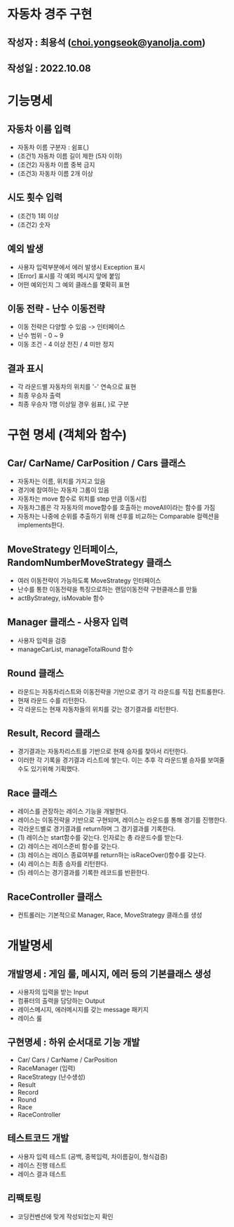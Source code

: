# 자동차 경주 구현

## 작성자 : 최용석 (choi.yongseok@yanolja.com)
## 작성일 : 2022.10.08

# 기능명세

## 자동차 이름 입력
* 자동차 이름 구분자 : 쉼표(,)
* (조건1) 자동차 이름 길이 제한 (5자 이하)
* (조건2) 자동차 이름 중복 금지
* (조건3) 자동차 이름 2개 이상

## 시도 횟수 입력
* (조건1) 1회 이상
* (조건2) 숫자

## 예외 발생
* 사용자 입력부분에서 에러 발생시 Exception 표시
* [Error] 표시를 각 예외 메시지 앞에 붙임
* 어떤 예외인지 그 예외 클래스를 몇확히 표현

## 이동 전략 - 난수 이동전략
* 이동 전략은 다양할 수 있음 -> 인터페이스
* 난수 범위 - 0 ~ 9
* 이동 조건 - 4 이상 전진 / 4 미만 정지

## 결과 표시
* 각 라운드별 자동차의 위치를 '-' 연속으로 표현
* 최종 우승자 출력
* 최종 우승자 1명 이상일 경우 쉼표(, )로 구분

# 구현 명세 (객체와 함수)

## Car/ CarName/ CarPosition / Cars 클래스
* 자동차는 이름, 위치를 가지고 있음
* 경기에 참여하는 자동차 그룹이 있음
* 자동차는 move 함수로 위치를 step 만큼 이동시킴
* 자동차그룹은 각 자동차의 move함수를 호출하는 moveAll이라는 함수를 가짐
* 자동차는 나중에 순위를 추출하기 위해 선후를 비교하는 Comparable 컬렉션을 implements한다.

## MoveStrategy 인터페이스, RandomNumberMoveStrategy 클래스
* 여러 이동전략이 가능하도록 MoveStrategy 인터페이스
* 난수를 통한 이동전략을 특징으로하는 랜덤이동전략 구현클래스를 만듦
* actByStrategy, isMovable 함수

## Manager 클래스 - 사용자 입력
* 사용자 입력을 검증
* manageCarList, manageTotalRound 함수

## Round 클래스
* 라운드는 자동차리스트와 이동전략을 기반으로 경기 각 라운드를 직접 컨트롤한다.
* 현재 라운드 수를 리턴한다.
* 각 라운드는 현재 자동차들의 위치를 갖는 경기결과를 리턴한다.

## Result, Record 클래스
* 경기결과는 자동차리스트를 기반으로 현재 승자를 찾아서 리턴한다.
* 이러한 각 기록을 경기결과 리스트에 쌓는다. 이는 추후 각 라운드별 승자를 보여줄 수도 있기위해 기획했다.

## Race 클래스
* 레이스를 관장하는 레이스 기능을 개발한다.
* 레이스는 이동전략을 기반으로 구현되며, 레이스는 라운드를 통해 경기를 진행한다.
* 각라운드별로 경기결과를 return하며 그 경기결과를 기록한다.
* (1) 레이스는 start함수를 갖는다. 인자로는 총 라운드수를 받는다.
* (2) 레이스는 레이스준비 함수를 갖는다.
* (3) 레이스는 레이스 종료여부를 return하는 isRaceOver()함수를 갖는다.
* (4) 레이스는 최종 승자를 리턴한다.
* (5) 레이스는 경기결과를 기록한 레코드를 반환한다.

## RaceController 클래스
* 컨트롤러는 기본적으로 Manager, Race, MoveStrategy 클래스를 생성

# 개발명세

## 개발명세 : 게임 룰, 메시지, 에러 등의 기본클래스 생성
* 사용자의 입력을 받는 Input
* 컴퓨터의 출력을 담당하는 Output
* 레이스메시지, 에러메시지를 갖는 message 패키지
* 레이스 룰

## 구현명세 : 하위 순서대로 기능 개발
* Car/ Cars / CarName / CarPosition
* RaceManager (입력)
* RaceStrategy (난수생성)
* Result 
* Record 
* Round 
* Race 
* RaceController

## 테스트코드 개발
* 사용자 입력 테스트 (공백, 중복입력, 차이름길이, 형식검증)
* 레이스 진행 테스트
* 레이스 결과 테스트

## 리팩토링
* 코딩컨벤션에 맞게 작성되었는지 확인